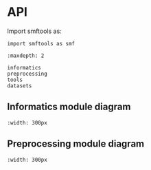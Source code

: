 # API

Import smftools as:

```
import smftools as smf
```

```{toctree}
:maxdepth: 2

informatics
preprocessing
tools
datasets
```

## Informatics module diagram
```{image} ../_static/smftools_informatics_diagram.png
:width: 300px
```

## Preprocessing module diagram
```{image} ../_static/smftools_preprocessing_diagram.png
:width: 300px
```